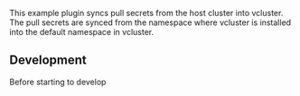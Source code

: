 This example plugin syncs pull secrets from the host cluster into vcluster. The pull secrets are synced from the namespace where vcluster is installed into the default namespace in vcluster.

## Development

Before starting to develop 

